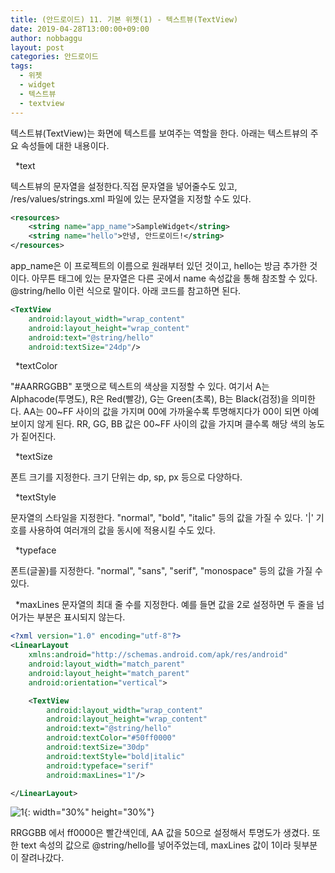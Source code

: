 ```yaml
---
title: (안드로이드) 11. 기본 위젯(1) - 텍스트뷰(TextView)
date: 2019-04-28T13:00:00+09:00
author: nobbaggu
layout: post
categories: 안드로이드
tags:
  - 위젯
  - widget
  - 텍스트뷰
  - textview
---
```


텍스트뷰(TextView)는 화면에 텍스트를 보여주는 역할을 한다. 아래는 텍스트뷰의 주요 속성들에 대한 내용이다.

&nbsp;
*text

텍스트뷰의 문자열을 설정한다.직접 문자열을 넣어줄수도 있고, /res/values/strings.xml 파일에 있는 문자열을 지정할 수도 있다.

~~~ xml
<resources>
    <string name="app_name">SampleWidget</string>
    <string name="hello">안녕, 안드로이드!</string>
</resources>
~~~

app_name은 이 프로젝트의 이름으로 원래부터 있던 것이고, hello는 방금 추가한 것이다. 아무튼 <string> 태그에 있는 문자열은 다른 곳에서 name 속성값을 통해 참조할 수 있다. @string/hello 이런 식으로 말이다. 아래 코드를 참고하면 된다.

~~~ xml
<TextView
	android:layout_width="wrap_content"
	android:layout_height="wrap_content"
	android:text="@string/hello"
	android:textSize="24dp"/>
~~~

&nbsp;
*textColor

"#AARRGGBB" 포맷으로 텍스트의 색상을 지정할 수 있다. 여기서 A는 Alphacode(투명도), R은 Red(빨강), G는 Green(초록), B는 Black(검정)을 의미한다. AA는 00~FF 사이의 값을 가지며 00에 가까울수록 투명해지다가 00이 되면 아예 보이지 않게 된다. RR, GG, BB 값은 00~FF 사이의 값을 가지며 클수록 해당 색의 농도가 짙어진다.

&nbsp;
*textSize

폰트 크기를 지정한다. 크기 단위는 dp, sp, px 등으로 다양하다.

&nbsp;
*textStyle

문자열의 스타일을 지정한다. "normal", "bold", "italic" 등의 값을 가질 수 있다. '|' 기호를 사용하여 여러개의 값을 동시에 적용시킬 수도 있다.

&nbsp;
*typeface

폰트(글꼴)를 지정한다. "normal", "sans", "serif", "monospace" 등의 값을 가질 수 있다.

&nbsp;
*maxLines
문자열의 최대 줄 수를 지정한다. 예를 들면 값을 2로 설정하면 두 줄을 넘어가는 부분은 표시되지 않는다.

~~~ xml
<?xml version="1.0" encoding="utf-8"?>
<LinearLayout
    xmlns:android="http://schemas.android.com/apk/res/android"
    android:layout_width="match_parent"
    android:layout_height="match_parent"
    android:orientation="vertical">

    <TextView
        android:layout_width="wrap_content"
        android:layout_height="wrap_content"
        android:text="@string/hello"
        android:textColor="#50ff0000"
        android:textSize="30dp"
        android:textStyle="bold|italic"
        android:typeface="serif"
        android:maxLines="1"/>

</LinearLayout>
~~~

![1](https://nobbaggu.github.io/images/android/11/1.jpg){: width="30%" height="30%"}

RRGGBB 에서 ff0000은 빨간색인데, AA 값을 50으로 설정해서 투명도가 생겼다. 또한 text 속성의 값으로 @string/hello를 넣어주었는데, maxLines 값이 1이라 뒷부분이 잘려나갔다.